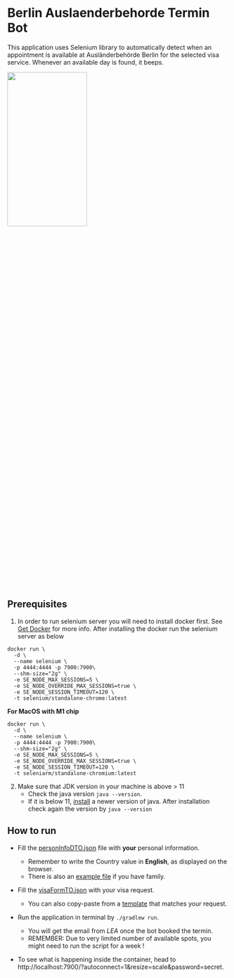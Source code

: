 # Berlin Auslaenderbehorde Termin Bot

This application uses Selenium library to automatically detect when an appointment is available at
Ausländerbehörde Berlin for the selected visa service. Whenever an available day is found, it beeps.

<img src="/doc/form.gif"  width="60%" height="30%">

## Prerequisites
1. In order to run selenium server you will need to install docker first. See [Get Docker](https://docs.docker.com/get-docker/) for more info. After installing the docker run the selenium server as below

```shell 
docker run \
  -d \
  --name selenium \
  -p 4444:4444 -p 7900:7900\
  --shm-size="2g" \
  -e SE_NODE_MAX_SESSIONS=5 \
  -e SE_NODE_OVERRIDE_MAX_SESSIONS=true \
  -e SE_NODE_SESSION_TIMEOUT=120 \
  -t selenium/standalone-chrome:latest
```

**For MacOS with M1 chip**
```
docker run \
  -d \
  --name selenium \
  -p 4444:4444 -p 7900:7900\
  --shm-size="2g" \
  -e SE_NODE_MAX_SESSIONS=5 \
  -e SE_NODE_OVERRIDE_MAX_SESSIONS=true \
  -e SE_NODE_SESSION_TIMEOUT=120 \
  -t seleniarm/standalone-chromium:latest
```

2. Make sure that JDK version in your machine is above > 11
   - Check the java version `java --version`. 
   - If it is below 11,  [install](https://docs.oracle.com/en/java/javase/11/install/installation-jdk-macos.html#GUID-2FE451B0-9572-4E38-A1A5-568B77B146DE) a newer version of java. After installation check again the version by `java --version` 

## How to run
- Fill the [personInfoDTO.json](src/main/resources/DEFAULT_PERSONAL_INFO_FORM.json) file with **your** personal information.
  - Remember to write the Country value in **English**, as displayed on the browser.
  - There is also an [example file](src/main/resources/example_DEFAULT_PERSONAL_INFO_FORM_with_family.json) if you have family.
- Fill the [visaFormTO.json](src/main/resources/DEFAULT_VISA_APPLICATION_FORM.json) with your visa request.
  - You can also copy-paste from a [template](src/main/resources/) that matches your request.  
 
- Run the application in terminal by `./gradlew run`.
  - You will get the email from *LEA* once the bot booked the termin. 
  - REMEMBER: Due to very limited number of available spots, you might need to run the script for a week !

- To see what is happening inside the container, head to http://localhost:7900/?autoconnect=1&resize=scale&password=secret.
